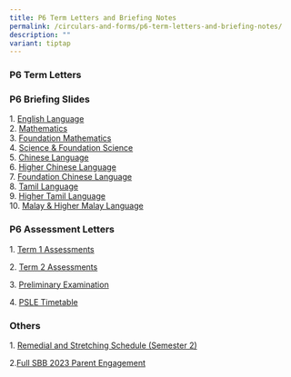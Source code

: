 ```yaml
---
title: P6 Term Letters and Briefing Notes
permalink: /circulars-and-forms/p6-term-letters-and-briefing-notes/
description: ""
variant: tiptap
---
```

<h3>P6 Term Letters</h3><p></p><h3>P6 Briefing Slides</h3><p>1.&nbsp;<a href="/files/2023%20P6%20English%20Language.pdf" rel="noopener noreferrer nofollow" target="_blank">English Language</a><br>2.&nbsp;<a href="/files/2023%20P6%20Mathematics.pdf" rel="noopener noreferrer nofollow" target="_blank">Mathematics</a><br>3.&nbsp;<a href="/files/2023%20P6%20Foundation%20Mathematics.pdf" rel="noopener noreferrer nofollow" target="_blank">Foundation Mathematics</a><br>4.&nbsp;<a href="/files/2023%20P6%20Science%20%20Foundation%20Science.pdf" rel="noopener noreferrer nofollow" target="_blank">Science &amp; Foundation Science</a><br>5.&nbsp;<a href="/files/2023%20P6%20Chinese%20Language.pdf" rel="noopener noreferrer nofollow" target="_blank">Chinese Language</a><br>6.&nbsp;<a href="/files/2023%20P6%20Higher%20Chinese%20Language.pdf" rel="noopener noreferrer nofollow" target="_blank">Higher Chinese Language</a><br>7.&nbsp;<a href="/files/2023%20P6%20Foundation%20Chinese%20Language.pdf" rel="noopener noreferrer nofollow" target="_blank">Foundation Chinese Language</a><br>8.&nbsp;<a href="/files/2023%20P6%20Tamil%20Language.pdf" rel="noopener noreferrer nofollow" target="_blank">Tamil Language</a><br>9.&nbsp;<a href="/files/2023%20P6%20Higher%20Tamil%20Language.pdf" rel="noopener noreferrer nofollow" target="_blank">Higher Tamil Language</a><br>10.&nbsp;<a href="/files/2023%20P6%20Malay%20%20Higher%20Malay%20Language.pdf" rel="noopener noreferrer nofollow" target="_blank">Malay &amp; Higher Malay Language</a></p><h3>P6 Assessment Letters</h3><p>1.&nbsp;<a href="/files/P6%20Term%201%20Assessment%20Letter.pdf" rel="noopener noreferrer nofollow" target="_blank">Term 1 Assessments</a></p><p>2.&nbsp;<a href="/files/2023%20P6%20Term%202%20Assessment%20Letter.pdf" rel="noopener noreferrer nofollow" target="_blank">Term 2 Assessments</a></p><p>3.&nbsp;<a href="/files/p6%20term%203%20assesment.pdf" rel="noopener noreferrer nofollow" target="_blank">Preliminary Examination</a></p><p>4.&nbsp;<a href="/files/psle%20timetable.pdf" rel="noopener noreferrer nofollow" target="_blank">PSLE Timetable</a></p><h3>Others</h3><p>1.&nbsp;<a href="/files/p6%20remedial%20and%20stretching%20schedule%20(semester%202).pdf" rel="noopener noreferrer nofollow" target="_blank">Remedial and Stretching Schedule (Semester 2)</a></p><p>2.<a href="/files/hpps%20full%20sbb%202023%20parent%20engagement.pdf" rel="noopener noreferrer nofollow" target="_blank">Full SBB 2023 Parent Engagement</a></p>